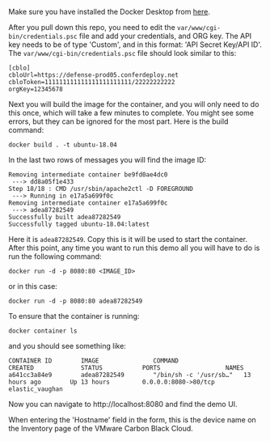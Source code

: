 Make sure you have installed the Docker Desktop from [here](https://www.docker.com/products/docker-desktop).

After you pull down this repo, you need to edit the `var/www/cgi-bin/credentials.psc` file and add your credentials, and ORG key. The API key needs to be of type 'Custom', and in this format: 'API Secret Key/API ID'. The `var/www/cgi-bin/credentials.psc` file should look similar to this:
```
[cblo]
cbloUrl=https://defense-prod05.conferdeploy.net
cbloToken=111111111111111111111111/22222222222
orgKey=12345678
```
Next you will build the image for the container, and you will only need to do this once, which will take
a few minutes to complete. You might see some errors, but they can be ignored for the most part. Here is the build command:

    docker build . -t ubuntu-18.04

In the last two rows of messages you will find the image ID:

```
Removing intermediate container be9fd0ae4dc0
 ---> dd8a05f1e433
Step 18/18 : CMD /usr/sbin/apache2ctl -D FOREGROUND
 ---> Running in e17a5a699f0c
Removing intermediate container e17a5a699f0c
 ---> adea87282549
Successfully built adea87282549
Successfully tagged ubuntu-18.04:latest
```
Here it is `adea87282549`. Copy this is it will be used to start the container. After this point, any time you want to run this demo all you will have to do is run the following command:

    docker run -d -p 8080:80 <IMAGE_ID>

or in this case:

    docker run -d -p 8080:80 adea87282549

To ensure that the container is running:

    docker container ls

and you should see something like:

```
CONTAINER ID        IMAGE               COMMAND                  CREATED             STATUS           PORTS                  NAMES
a641cc3a84e9        adea87282549        "/bin/sh -c '/usr/sb…"   13 hours ago        Up 13 hours         0.0.0.0:8080->80/tcp   elastic_vaughan
```

Now you can navigate to http://localhost:8080 and find the demo UI.

When entering the 'Hostname' field in the form, this is the device name on the Inventory page of the VMware Carbon Black Cloud.
